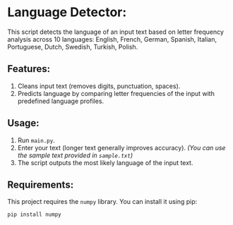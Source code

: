 # Language Detector:

This script detects the language of an input text based on letter frequency analysis across 10 languages:
English, French, German, Spanish, Italian, Portuguese, Dutch, Swedish, Turkish, Polish.

## Features:
1. Cleans input text (removes digits, punctuation, spaces).
2. Predicts language by comparing letter frequencies of the input with predefined language profiles.

## Usage:
1. Run `main.py`.
2. Enter your text (longer text generally improves accuracy).
*(You can use the sample text provided in `sample.txt`)*
3. The script outputs the most likely language of the input text.

## Requirements:
This project requires the `numpy` library. You can install it using pip:

```bash
pip install numpy
```